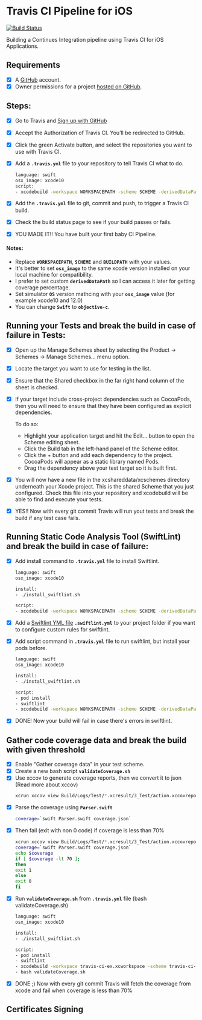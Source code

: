 # Travis CI Pipeline for iOS
[![Build Status](https://travis-ci.org/meguid/Travis-CI-Pipeline.svg?branch=master)](https://travis-ci.org/meguid/Travis-CI-Pipeline)

Building a Continues Integration pipeline using Travis CI for iOS Applications.

## Requirements
- [x] A [GitHub](https://github.com) account.
- [x] Owner permissions for a project [hosted on GitHub](https://help.github.com/categories/importing-your-projects-to-github).

## Steps:

- [x] Go to Travis and [Sign up with GitHub](https://travis-ci.com/signin)
- [x] Accept the Authorization of Travis CI. You’ll be redirected to GitHub.
- [x] Click the green Activate button, and select the repositories you want to use with Travis CI.

- [x] Add a **`.travis.yml`**  file to your repository to tell Travis CI what to do. 

  ```bash
  language: swift
  osx_image: xcode10  
  script:
  - xcodebuild -workspace WORKSPACEPATH -scheme SCHEME -derivedDataPath BUILDPATH -destination 'platform=iOS Simulator,OS=12.0,name=iPhone 7' -enableCodeCoverage YES clean build test
  ```
- [x] Add the **`.travis.yml`** file to git, commit and push, to trigger a Travis CI build.
- [x] Check the build status page to see if your build passes or fails.
- [x] YOU MADE IT!! You have built your first baby CI Pipeline.

#### Notes:
- Replace **`WORKSPACEPATH`**, **`SCHEME`** and **`BUILDPATH`** with your values.
- It's better to set **`osx_image`** to the same xcode version installed on your local machine for compatibility.
- I prefer to set custom **`derivedDataPath`** so I can access it later for getting coverage percentage.
- Set simulator **`OS`** version mathcing with your **`osx_image`** value (for example xcode10 and 12.0)
- You can change **`Swift`** to **`objective-c`**.

## Running your Tests and break the build in case of failure in Tests:

- [x] Open up the Manage Schemes sheet by selecting the Product → Schemes → Manage Schemes… menu option.
- [x] Locate the target you want to use for testing in the list. 
- [x] Ensure that the Shared checkbox in the far right hand column of the sheet is checked.
- [x] If your target include cross-project dependencies such as CocoaPods, then you will need to ensure that they have been configured as explicit dependencies. 

     To do so:
     - Highlight your application target and hit the Edit… button to open the Scheme editing sheet.
     - Click the Build tab in the left-hand panel of the Scheme editor.
     - Click the + button and add each dependency to the project. CocoaPods will appear as a static library named Pods.
     - Drag the dependency above your test target so it is built first.

- [x] You will now have a new file in the xcshareddata/xcschemes directory underneath your Xcode project. This is the shared Scheme that you just configured. Check this file into your repository and xcodebuild will be able to find and execute your tests.
- [x] YES!! Now with every git commit Travis will run yout tests and break the build if any test case fails.

## Running Static Code Analysis Tool (SwiftLint) and break the build in case of failure:

- [x] Add install command to **`.travis.yml`** file to install Swiftlint.
  ```bash
  language: swift
  osx_image: xcode10  
  
  install:
  - ./install_swiftlint.sh

  script:
  - xcodebuild -workspace WORKSPACEPATH -scheme SCHEME -derivedDataPath BUILDPATH -destination 'platform=iOS Simulator,OS=12.0,name=iPhone 7' -enableCodeCoverage YES clean build test
  ```

- [x] Add a [Swiftlint YML file](https://github.com/realm/SwiftLint/blob/master/.swiftlint.yml) **`.swiftlint.yml`** to your project folder if you want to configure custom rules for swiftlint.

- [x] Add script command in **`.travis.yml`** file to run swiftlint, but install your pods before.
  ```bash
  language: swift
  osx_image: xcode10  
  
  install:
  - ./install_swiftlint.sh

  script:
  - pod install
  - swiftlint
  - xcodebuild -workspace WORKSPACEPATH -scheme SCHEME -derivedDataPath BUILDPATH -destination 'platform=iOS Simulator,OS=12.0,name=iPhone 7' -enableCodeCoverage YES clean build test
  ```
- [x] DONE! Now your build will fail in case there's errors in swiftlint.

## Gather code coverage data and break the build with given threshold

- [x] Enable "Gather coverage data" in your test scheme.
- [x] Create a new bash script **`validateCoverage.sh`**
- [x] Use xccov to generate coverage reports, then we convert it to json (Read more about xccov)
  ```bash
  xcrun xccov view Build/Logs/Test/*.xcresult/3_Test/action.xccovreport --json > coverage.json
  ```
- [x] Parse the coverage using **`Parser.swift`** 
  ```bash
  coverage=`swift Parser.swift coverage.json`
  ```
- [x] Then fail (exit with non 0 code) if coverage is less than 70%
  ```bash
  xcrun xccov view Build/Logs/Test/*.xcresult/3_Test/action.xccovreport --json > coverage.json
  coverage=`swift Parser.swift coverage.json`
  echo $coverage
  if [ $coverage -lt 70 ];
  then
  exit 1
  else
  exit 0
  fi
  ```
- [x] Run  **`validateCoverage.sh`** from  **`.travis.yml`** file (bash validateCoverage.sh)
  ```bash
  language: swift
  osx_image: xcode10

  install:
  - ./install_swiftlint.sh

  script:
  - pod install
  - swiftlint
  - xcodebuild -workspace travis-ci-ex.xcworkspace -scheme travis-ci-ex -derivedDataPath Build/ -destination 'platform=iOS Simulator,OS=12.0,name=iPhone 7' -enableCodeCoverage YES clean build test
  - bash validateCoverage.sh
  ```
- [x] DONE ;) Now with every git commit Travis will fetch the coverage from xcode and fail when coverage is less than 70%

## Certificates Signing


